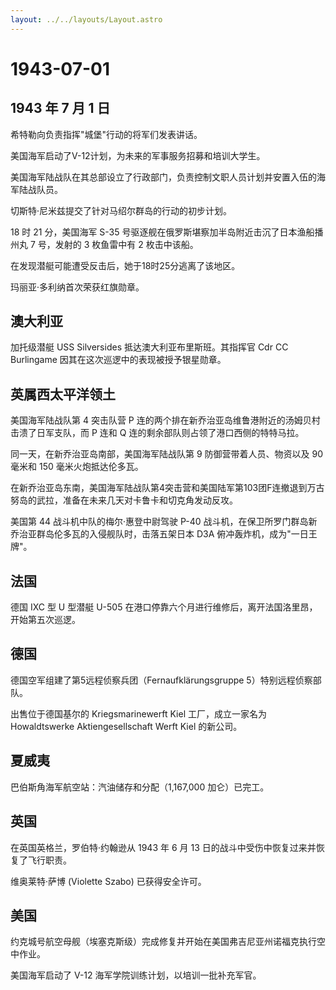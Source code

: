 ```yaml
---
layout: ../../layouts/Layout.astro
---
```


# 1943-07-01

## 1943 年 7 月 1 日

希特勒向负责指挥"城堡"行动的将军们发表讲话。

美国海军启动了V-12计划，为未来的军事服务招募和培训大学生。

美国海军陆战队在其总部设立了行政部门，负责控制文职人员计划并安置入伍的海军陆战队员。

切斯特·尼米兹提交了针对马绍尔群岛的行动的初步计划。

18 时 21 分，美国海军 S-35
号驱逐舰在俄罗斯堪察加半岛附近击沉了日本渔船播州丸 7 号，发射的 3
枚鱼雷中有 2 枚击中该船。

在发现潜艇可能遭受反击后，她于18时25分逃离了该地区。

玛丽亚·多利纳首次荣获红旗勋章。

## 澳大利亚

加托级潜艇 USS Silversides 抵达澳大利亚布里斯班。其指挥官 Cdr CC
Burlingame 因其在这次巡逻中的表现被授予银星勋章。

## 英属西太平洋领土

美国海军陆战队第 4 突击队营 P
连的两个排在新乔治亚岛维鲁港附近的汤姆贝村击溃了日军支队，而 P 连和 Q
连的剩余部队则占领了港口西侧的特特马拉。

同一天，在新乔治亚岛南部，美国海军陆战队第 9 防御营带着人员、物资以及 90
毫米和 150 毫米火炮抵达伦多瓦。

在新乔治亚岛东南，美国海军陆战队第4突击营和美国陆军第103团F连撤退到万古努岛的武拉，准备在未来几天对卡鲁卡和切克角发动反攻。

美国第 44 战斗机中队的梅尔·惠登中尉驾驶 P-40
战斗机，在保卫所罗门群岛新乔治亚群岛伦多瓦的入侵舰队时，击落五架日本 D3A
俯冲轰炸机，成为"一日王牌"。

## 法国

德国 IXC 型 U 型潜艇 U-505
在港口停靠六个月进行维修后，离开法国洛里昂，开始第五次巡逻。

## 德国

德国空军组建了第5远程侦察兵团（Fernaufklärungsgruppe
5）特别远程侦察部队。

出售位于德国基尔的 Kriegsmarinewerft Kiel 工厂，成立一家名为
Howaldtswerke Aktiengesellschaft Werft Kiel 的新公司。

## 夏威夷

巴伯斯角海军航空站：汽油储存和分配（1,167,000 加仑）已完工。

## 英国

在英国英格兰，罗伯特·约翰逊从 1943 年 6 月 13
日的战斗中受伤中恢复过来并恢复了飞行职责。

维奥莱特·萨博 (Violette Szabo) 已获得安全许可。

## 美国

约克城号航空母舰（埃塞克斯级）完成修复并开始在美国弗吉尼亚州诺福克执行空中作业。

美国海军启动了 V-12 海军学院训练计划，以培训一批补充军官。